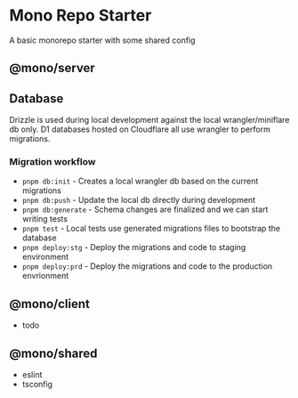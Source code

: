 # Mono Repo Starter

A basic monorepo starter with some shared config

## @mono/server

## Database

Drizzle is used during local development against the local wrangler/miniflare db only.
D1 databases hosted on Cloudflare all use wrangler to perform migrations.

### Migration workflow
- `pnpm db:init` - Creates a local wrangler db based on the current migrations
- `pnpm db:push` - Update the local db directly during development
- `pnpm db:generate` - Schema changes are finalized and we can start writing tests
- `pnpm test` - Local tests use generated migrations files to bootstrap the database
- `pnpm deploy:stg` - Deploy the migrations and code to staging environment
- `pnpm deploy:prd` - Deploy the migrations and code to the production envrionment

## @mono/client
- todo

## @mono/shared
- eslint
- tsconfig